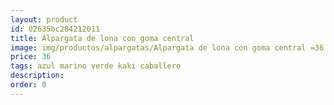 ```yaml
---
layout: product
id: 02635bc284212011
title: Alpargata de lona con goma central 
image: img/productos/alpargatas/Alpargata de lona con goma central =36 =azul marino verde kaki caballero.webp
price: 36 
tags: azul marino verde kaki caballero
description: 
order: 0
---
```

